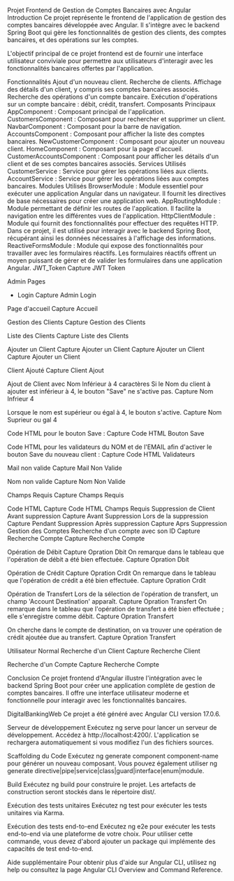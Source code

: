 Projet Frontend de Gestion de Comptes Bancaires avec Angular
Introduction
Ce projet représente le frontend de l'application de gestion des comptes bancaires développée avec Angular. Il s'intègre avec le backend Spring Boot qui gère les fonctionnalités de gestion des clients, des comptes bancaires, et des opérations sur les comptes.

L'objectif principal de ce projet frontend est de fournir une interface utilisateur conviviale pour permettre aux utilisateurs d'interagir avec les fonctionnalités bancaires offertes par l'application.

Fonctionnalités
Ajout d'un nouveau client.
Recherche de clients.
Affichage des détails d'un client, y compris ses comptes bancaires associés.
Recherche des opérations d'un compte bancaire.
Exécution d'opérations sur un compte bancaire : débit, crédit, transfert.
Composants Principaux
AppComponent : Composant principal de l'application.
CustomersComponent : Composant pour rechercher et supprimer un client.
NavbarComponent : Composant pour la barre de navigation.
AccountsComponent : Composant pour afficher la liste des comptes bancaires.
NewCustomerComponent : Composant pour ajouter un nouveau client.
HomeComponent : Composant pour la page d'accueil.
CustomerAccountsComponent : Composant pour afficher les détails d'un client et de ses comptes bancaires associés.
Services Utilisés
CustomerService : Service pour gérer les opérations liées aux clients.
AccountService : Service pour gérer les opérations liées aux comptes bancaires.
Modules Utilisés
BrowserModule : Module essentiel pour exécuter une application Angular dans un navigateur. Il fournit les directives de base nécessaires pour créer une application web.
AppRoutingModule : Module permettant de définir les routes de l'application. Il facilite la navigation entre les différentes vues de l'application.
HttpClientModule : Module qui fournit des fonctionnalités pour effectuer des requêtes HTTP. Dans ce projet, il est utilisé pour interagir avec le backend Spring Boot, récupérant ainsi les données nécessaires à l'affichage des informations.
ReactiveFormsModule : Module qui expose des fonctionnalités pour travailler avec les formulaires réactifs. Les formulaires réactifs offrent un moyen puissant de gérer et de valider les formulaires dans une application Angular.
JWT_Token
Capture JWT Token

Admin Pages
- Login
Capture Admin Login

Page d'accueil
Capture Accueil

Gestion des Clients
Capture Gestion des Clients

Liste des Clients
Capture Liste des Clients

Ajouter un Client
Capture Ajouter un Client Capture Ajouter un Client Capture Ajouter un Client

Client Ajouté
Capture Client Ajout

Ajout de Client avec Nom Inférieur à 4 caractères
Si le Nom du client à ajouter est inférieur à 4, le bouton "Save" ne s'active pas. Capture Nom Infrieur  4

Lorsque le nom est supérieur ou égal à 4, le bouton s'active. Capture Nom Suprieur ou gal  4

Code HTML pour le bouton Save : Capture Code HTML Bouton Save

Code HTML pour les validateurs du NOM et de l'EMAIL afin d'activer le bouton Save du nouveau client : Capture Code HTML Validateurs

Mail non valide Capture Mail Non Valide

Nom non valide Capture Nom Non Valide

Champs Requis
Capture Champs Requis

Code HTML Capture Code HTML Champs Requis
Suppression de Client
Avant suppression Capture Avant Suppression
Lors de la suppression Capture Pendant Suppression
Après suppression Capture Aprs Suppression
Gestion des Comptes
Recherche d'un compte avec son ID
Capture Recherche Compte Capture Recherche Compte

Opération de Débit
Capture Opration Dbit On remarque dans le tableau que l'opération de débit a été bien effectuée. Capture Opration Dbit

Opération de Crédit
Capture Opration Crdit On remarque dans le tableau que l'opération de crédit a été bien effectuée. Capture Opration Crdit

Opération de Transfert
Lors de la sélection de l'opération de transfert, un champ 'Account Destination' apparaît. Capture Opration Transfert On remarque dans le tableau que l'opération de transfert a été bien effectuée ; elle s'enregistre comme débit. Capture Opration Transfert

On cherche dans le compte de destination, on va trouver une opération de crédit ajoutée due au transfert. Capture Opration Transfert

Utilisateur Normal
Recherche d'un Client
Capture Recherche Client

Recherche d'un Compte
Capture Recherche Compte

Conclusion
Ce projet frontend d'Angular illustre l'intégration avec le backend Spring Boot pour créer une application complète de gestion de comptes bancaires. Il offre une interface utilisateur moderne et fonctionnelle pour interagir avec les fonctionnalités bancaires.

DigitalBankingWeb
Ce projet a été généré avec Angular CLI version 17.0.6.

Serveur de développement
Exécutez ng serve pour lancer un serveur de développement. Accédez à http://localhost:4200/. L'application se rechargera automatiquement si vous modifiez l'un des fichiers sources.

Scaffolding du Code
Exécutez ng generate component component-name pour générer un nouveau composant. Vous pouvez également utiliser ng generate directive|pipe|service|class|guard|interface|enum|module.

Build
Exécutez ng build pour construire le projet. Les artefacts de construction seront stockés dans le répertoire dist/.

Exécution des tests unitaires
Exécutez ng test pour exécuter les tests unitaires via Karma.

Exécution des tests end-to-end
Exécutez ng e2e pour exécuter les tests end-to-end via une plateforme de votre choix. Pour utiliser cette commande, vous devez d'abord ajouter un package qui implémente des capacités de test end-to-end.

Aide supplémentaire
Pour obtenir plus d'aide sur Angular CLI, utilisez ng help ou consultez la page Angular CLI Overview and Command Reference.
